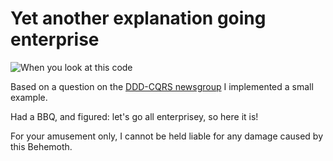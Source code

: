 # Yet another explanation going enterprise

![When you look at this code](http://media.giphy.com/media/X85tkX0q2eCqI/giphy.gif)

Based on a question on the [DDD-CQRS newsgroup](https://groups.google.com/d/msg/dddcqrs/hyyt8Jvq6J0/l2LFnlmZUBQJ) I implemented a small example.

Had a BBQ, and figured: let's go all enterprisey, so here it is!

For your amusement only, I cannot be held liable for any damage caused by this Behemoth.
